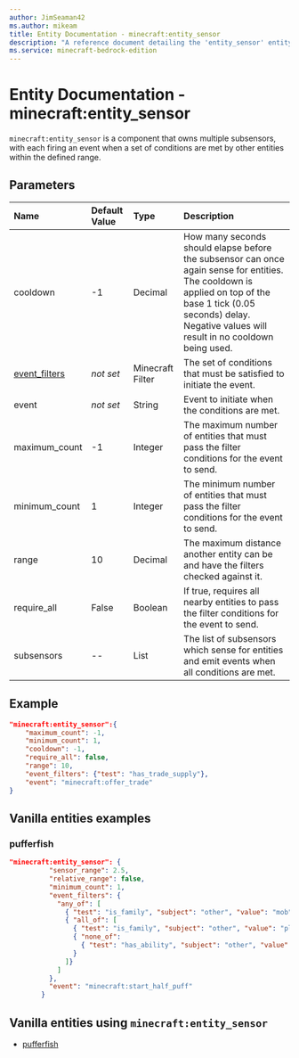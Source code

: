 ```yaml
---
author: JimSeaman42
ms.author: mikeam
title: Entity Documentation - minecraft:entity_sensor
description: "A reference document detailing the 'entity_sensor' entity component"
ms.service: minecraft-bedrock-edition
---
```


# Entity Documentation - minecraft:entity_sensor

`minecraft:entity_sensor` is a component that owns multiple subsensors, with each firing an event when a set of conditions are met by other entities within the defined range.

## Parameters

|Name |Default Value  |Type  |Description  |
|:----------|:----------|:----------|:----------|
| cooldown | -1| Decimal| How many seconds should elapse before the subsensor can once again sense for entities. The cooldown is applied on top of the base 1 tick (0.05 seconds) delay. Negative values will result in no cooldown being used. |
| [event_filters](../FilterList.md)| *not set*|Minecraft Filter | The set of conditions that must be satisfied to initiate the event.  |
| event| *not set*|String | Event to initiate when the conditions are met.|
| maximum_count| -1| Integer| The maximum number of entities that must pass the filter conditions for the event to send. |
| minimum_count| 1| Integer| The minimum number of entities that must pass the filter conditions for the event to send. |
| range| 10| Decimal| The maximum distance another entity can be and have the filters checked against it. |
| require_all| False| Boolean| If true, requires all nearby entities to pass the filter conditions for the event to send. |
| subsensors| --| List| The list of subsensors which sense for entities and emit events when all conditions are met. |

## Example

```json
"minecraft:entity_sensor":{
    "maximum_count": -1,
    "minimum_count": 1,
    "cooldown": -1,
    "require_all": false,
    "range": 10,
    "event_filters": {"test": "has_trade_supply"},
    "event": "minecraft:offer_trade"
}
```

## Vanilla entities examples

### pufferfish

```json
"minecraft:entity_sensor": {
          "sensor_range": 2.5,
          "relative_range": false,
          "minimum_count": 1,
          "event_filters": {
            "any_of": [
              { "test": "is_family", "subject": "other", "value": "mob" },
              { "all_of": [
                { "test": "is_family", "subject": "other", "value": "player" },
                { "none_of": 
                  { "test": "has_ability", "subject": "other", "value": "instabuild" } 
                }
              ]}
            ]
          },
          "event": "minecraft:start_half_puff"
        }
```

## Vanilla entities using `minecraft:entity_sensor`

- [pufferfish](../../../../Source/VanillaBehaviorPack_Snippets/entities/pufferfish.md)
